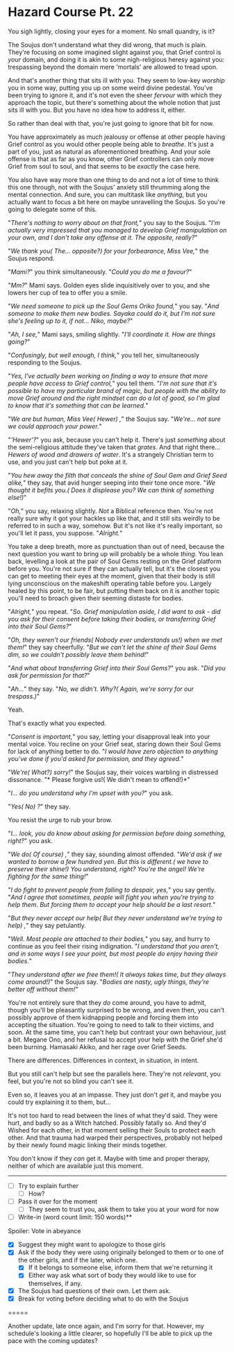 # Hazard Course Pt. 22

You sigh lightly, closing your eyes for a moment. No small quandry, is it?

The Soujus don't understand what they did wrong, that much is plain. They're focusing on some imagined slight against *you*, that Grief control is *your* domain, and doing it is akin to some nigh-religious heresy against you: trespassing beyond the domain mere 'mortals' are allowed to tread upon.

And that's another thing that sits ill with you. They seem to low-key *worship* you in some way, putting you up on some weird divine pedestal. You've been trying to ignore it, and it's not even the sheer *fervour* with which they approach the topic, but there's something about the whole notion that just sits ill with you. But you have no idea how to address it, either.

So rather than deal with that, you're just going to ignore that bit for now.

You have approximately as much jealousy or offense at other people having Grief control as you would other people being able to *breathe*. It's just a part of you, just as natural as aforementioned breathing. And your sole offense is that as far as you know, other Grief controllers can only move Grief from soul to soul, and that seems to be *exactly* the case here.

You also have way more than one thing to do and not a lot of time to think this one through, not with the Soujus' anxiety still thrumming along the mental connection. And sure, you can multitask like *anything*, but you actually want to focus a bit here on maybe unravelling the Soujus. So you're going to delegate some of this.

"*There's nothing to worry about on that front,*" you say to the Soujus. "*I'm actually very impressed that you managed to develop Grief manipulation on your own, and I don't take any offense at it. The opposite, really?*"

"*We thank you( The... opposite?) for your forbearance, Miss Vee,*" the Soujus respond.

"*Mami?*" you think simultaneously. "*Could you do me a favour?*"

"*Mm?*" Mami says. Golden eyes slide inquisitively over to you, and she lowers her cup of tea to offer you a smile.

"*We need someone to pick up the Soul Gems Oriko found,*" you say. "*And someone to make them new bodies. Sayaka could do it, but I'm not sure she's feeling up to it, if not... Niko, maybe?*"

"*Ah, I see,*" Mami says, smiling slightly. "*I'll coordinate it. How are things going?*"

"*Confusingly, but well enough, I think,*" you tell her, simultaneously responding to the Soujus.

"*Yes, I've actually been working on finding a way to ensure that more people have access to Grief control,*" you tell them. "*I'm not sure that it's possible to have my particular brand of magic, but people with the ability to move Grief around and the right mindset can do a lot of good, so I'm glad to know that it's something that can be learned.*"

"*We are but human, Miss Vee( Hewer) ,*" the Soujus say. "*We're... not sure we could approach your power.*"

"*'Hewer'?*" you ask, because you can't help it. There's just *something* about the semi-religious attitude they've taken that *grates*. And that right there... *Hewers of wood and drawers of water*. It's a strangely Christian term to use, and you just can't help but poke at it.

"*You hew away the *filth* that conceals the shine of Soul Gem and Grief Seed alike,*" they say, that avid hunger seeping into their tone once more. "*We thought it befits you.( Does it displease you? We can think of something else!)*"

"*Oh,*" you say, relaxing slightly. *Not* a Biblical reference then. You're not really sure why it got your hackles up like that, and it still sits weirdly to be referred to in such a way, somehow. But it's not like it's really important, so you'll let it pass, you suppose. "*Alright.*"

You take a deep breath, more as punctuation than out of need, because the next question you want to bring up will probably be a whole *thing*. You lean back, levelling a look at the pair of Soul Gems resting on the Grief platform before you. You're not sure if they can actually tell, but it's the closest you can get to meeting their eyes at the moment, given that their body is still lying unconscious on the makeshift operating table before you. Largely healed by this point, to be fair, but putting them back on it is another topic you'll need to broach given their seeming distaste for bodies.

"*Alright,*" you repeat. "*So. Grief manipulation aside, I did want to ask - did you ask for their consent before taking their bodies, or transferring Grief into their Soul Gems?*"

"*Oh, they weren't our friends( Nobody ever understands us!) when we met them!*" they say cheerfully. "*But we can't let the shine of their Soul Gems dim, so we couldn't possibly leave them behind!*"

"*And what about transferring Grief into their Soul Gems?*" you ask. "*Did you ask for permission for that?*"

"*Ah...*" they say. "*No, we didn't. Why?( Again, we're sorry for our trespass.)*"

Yeah.

That's exactly what you expected.

"*Consent is important,*" you say, letting your disapproval leak into your mental voice. You recline on your Grief seat, staring down their Soul Gems for lack of anything better to do. "*I would have *zero* objection to anything you've done if you'd asked for permission, *and* they agreed.*"

"*We're( What?) sorry!*" the Soujus say, their voices warbling in distressed dissonance. "* Please forgive us!( We didn't mean to offend!)*"

"*I... do you understand why I'm upset with you?*" you ask.

"*Yes( No) ?*" they say.

You resist the urge to rub your brow.

"*I... look, you do know about asking for permission before doing something, right?*" you ask.

"*We do( Of course) ,*" they say, sounding almost offended. "*We'd ask if we wanted to borrow a few hundred yen. But this is different.( we have to preserve their shine!) You understand, right? You're the angel! We're fighting for the same thing!*"

"*I do fight to prevent people from falling to despair, yes,*" you say gently. "*And I agree that sometimes, people will fight you when you're trying to help them. But *forcing* them to accept your help should be a *last* resort.*"

"*But they never accept our help( But they never understand we're trying to help) ,*" they say petulantly.

"*Well. Most people are attached to their bodies,*" you say, and hurry to continue as you feel their rising indignation. "*I understand that you aren't, and in some ways I see your point, but most people *do* enjoy having their bodies.*"

"*They understand after we free them!( It always takes time, but they always come around!)*" the Soujus say. "*Bodies are nasty, ugly things, they're better off without them!*"

You're not entirely sure that they *do* come around, you have to admit, though you'll be pleasantly surprised to be wrong, and even then, you can't possibly approve of them kidnapping people and forcing them into accepting the situation. You're going to need to talk to their victims, and soon. At the same time, you can't help but contrast your own behaviour, just a bit. Megane Ono, and her refusal to accept your help with the Grief she'd been burning. Hamasaki Akiko, and her rage over Grief Seeds.

There are differences. Differences in context, in situation, in intent.

But you still can't help but see the parallels here. They're not *relevant*, you feel, but you're not so blind you can't see it.

Even so, it leaves you at an impasse. They just don't *get* it, and maybe you could try explaining it to them, but...

It's not too hard to read between the lines of what they'd said. They were hurt, and badly so as a Witch hatched. Possibly fatally so. And they'd Wished for each other, in that moment selling their Souls to protect each other. And that trauma had warped their perspectives, probably not helped by their newly found magic linking their minds together.

You don't know if they *can* get it. Maybe with time and proper therapy, neither of which are available just this moment.

---

- [ ] Try to explain further
  - [ ] How?
- [ ] Pass it over for the moment
  - [ ] They seem to trust you, ask them to take you at your word for now
- [ ] Write-in (word count limit: 150 words)**

Spoiler: Vote in abeyance

- [x] Suggest they might want to apologize to those girls
- [x] Ask if the body they were using originally belonged to them or to one of the other girls, and if the later, which one.
  - [x] If it belongs to someone else, inform them that we're returning it
  - [x] Either way ask what sort of body they would like to use for themselves, if any.
- [x] The Soujus had questions of their own. Let them ask.
- [x] Break for voting before deciding what to do with the Soujus

\=====​

Another update, late once again, and I'm sorry for that. However, my schedule's looking a little clearer, so hopefully I'll be able to pick up the pace with the coming updates?
